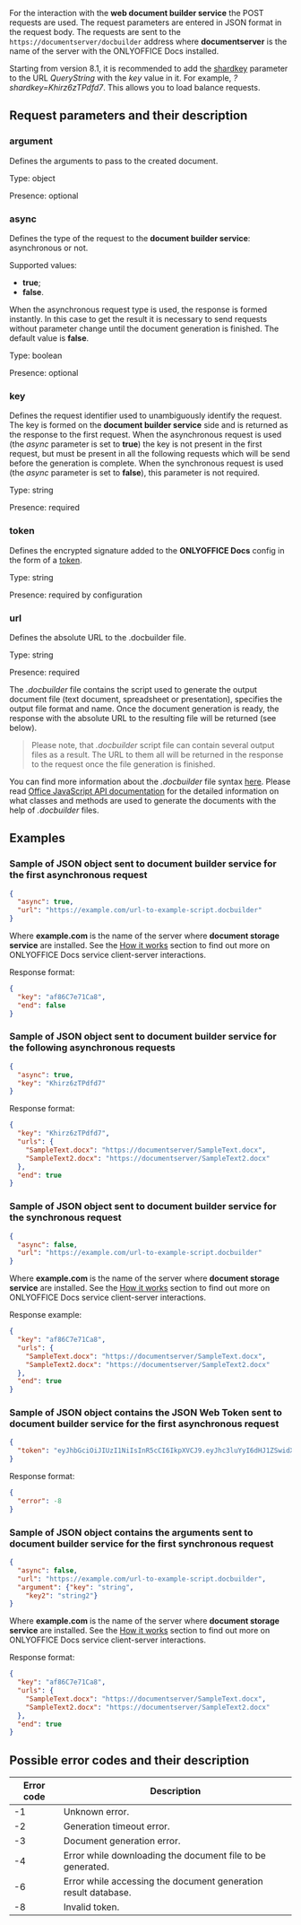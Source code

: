 For the interaction with the **web document builder service** the POST requests are used. The request parameters are entered in JSON format in the request body. The requests are sent to the `https://documentserver/docbuilder` address where **documentserver** is the name of the server with the ONLYOFFICE Docs installed.

Starting from version 8.1, it is recommended to add the [shardkey](../Get%20Started/How%20It%20Works/How%20It%20Works.md#shard-key) parameter to the URL *QueryString* with the *key* value in it. For example, *?shardkey=Khirz6zTPdfd7*. This allows you to load balance requests.

## Request parameters and their description

### argument

Defines the arguments to pass to the created document.

Type: object

Presence: optional

### async

Defines the type of the request to the **document builder service**: asynchronous or not.

Supported values:

- **true**;
- **false**.

When the asynchronous request type is used, the response is formed instantly. In this case to get the result it is necessary to send requests without parameter change until the document generation is finished. The default value is **false**.

Type: boolean

Presence: optional

### key

Defines the request identifier used to unambiguously identify the request. The key is formed on the **document builder service** side and is returned as the response to the first request. When the asynchronous request is used (the *async* parameter is set to **true**) the key is not present in the first request, but must be present in all the following requests which will be send before the generation is complete. When the synchronous request is used (the *async* parameter is set to **false**), this parameter is not required.

Type: string

Presence: required

### token

Defines the encrypted signature added to the **ONLYOFFICE Docs** config in the form of a [token](./Signature/Request/Token%20in%20body.md#builder).

Type: string

Presence: required by configuration

### url

Defines the absolute URL to the .docbuilder file.

Type: string

Presence: required

The *.docbuilder* file contains the script used to generate the output document file (text document, spreadsheet or presentation), specifies the output file format and name. Once the document generation is ready, the response with the absolute URL to the resulting file will be returned (see below).

> Please note, that *.docbuilder* script file can contain several output files as a result. The URL to them all will be returned in the response to the request once the file generation is finished.

You can find more information about the *.docbuilder* file syntax [here](../../Document%20Builder/Builder%20App/Using%20.docbuilder%20file.md). Please read [Office JavaScript API documentation](../../Office%20API/Get%20Started/Overview.md) for the detailed information on what classes and methods are used to generate the documents with the help of *.docbuilder* files.

## Examples

### Sample of JSON object sent to **document builder service** for the first asynchronous request

``` json
{
  "async": true,
  "url": "https://example.com/url-to-example-script.docbuilder"
}
```

Where **example.com** is the name of the server where **document storage service** are installed. See the [How it works](../Get%20Started/How%20It%20Works/How%20It%20Works.md) section to find out more on ONLYOFFICE Docs service client-server interactions.

Response format:

``` json
{
  "key": "af86C7e71Ca8",
  "end": false
}
```

### Sample of JSON object sent to **document builder service** for the following asynchronous requests

``` json
{
  "async": true,
  "key": "Khirz6zTPdfd7"
}
```

Response format:

``` json
{
  "key": "Khirz6zTPdfd7",
  "urls": {
    "SampleText.docx": "https://documentserver/SampleText.docx",
    "SampleText2.docx": "https://documentserver/SampleText2.docx"
  },
  "end": true
}
```

### Sample of JSON object sent to **document builder service** for the synchronous request

``` json
{
  "async": false,
  "url": "https://example.com/url-to-example-script.docbuilder"
}
```

Where **example.com** is the name of the server where **document storage service** are installed. See the [How it works](../Get%20Started/How%20It%20Works/How%20It%20Works.md) section to find out more on ONLYOFFICE Docs service client-server interactions.

Response example:

``` json
{
  "key": "af86C7e71Ca8",
  "urls": {
    "SampleText.docx": "https://documentserver/SampleText.docx",
    "SampleText2.docx": "https://documentserver/SampleText2.docx"
  },
  "end": true
}
```

### Sample of JSON object contains the JSON Web Token sent to **document builder service** for the first asynchronous request

``` json
{
  "token": "eyJhbGciOiJIUzI1NiIsInR5cCI6IkpXVCJ9.eyJhc3luYyI6dHJ1ZSwidXJsIjoiaHR0cHM6Ly9leGFtcGxlLmNvbS91cmwtdG8tZXhhbXBsZS1zY3JpcHQuZG9jYnVpbGRlciJ9.dzoTbRzSMa95Fpg34CjnF3ZUPdGA2CnBedFL_qOOxAs"
}
```

Response format:

``` json
{
  "error": -8
}
```

### Sample of JSON object contains the arguments sent to **document builder service** for the first synchronous request

``` json
{
  "async": false,
  "url": "https://example.com/url-to-example-script.docbuilder",
  "argument": {"key": "string",
    "key2": "string2"}
}
```

Where **example.com** is the name of the server where **document storage service** are installed. See the [How it works](../Get%20Started/How%20It%20Works/How%20It%20Works.md) section to find out more on ONLYOFFICE Docs service client-server interactions.

Response format:

``` json
{
  "key": "af86C7e71Ca8",
  "urls": {
    "SampleText.docx": "https://documentserver/SampleText.docx",
    "SampleText2.docx": "https://documentserver/SampleText2.docx"
  },
  "end": true
}
```

## Possible error codes and their description

| Error code | Description                                                    |
| ---------- | -------------------------------------------------------------- |
| -1         | Unknown error.                                                 |
| -2         | Generation timeout error.                                      |
| -3         | Document generation error.                                     |
| -4         | Error while downloading the document file to be generated.     |
| -6         | Error while accessing the document generation result database. |
| -8         | Invalid token.                                                 |
